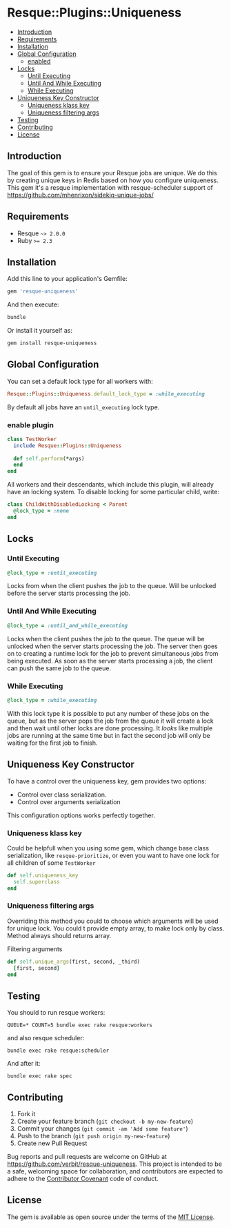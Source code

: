# Resque::Plugins::Uniqueness

<!-- MarkdownTOC -->

- [Introduction](#introduction)
- [Requirements](#requirements)
- [Installation](#installation)
- [Global Configuration](#global-configuration)
  - [enabled](#enabled)
- [Locks](#locks)
  - [Until Executing](#until-executing)
  - [Until And While Executing](#until-and-while-executing)
  - [While Executing](#while-executing)
- [Uniqueness Key Constructor](#uniqueness-key-constructor)
  - [Uniqueness klass key](#uniqueness-klass-key)
  - [Uniqueness filtering args](#uniqueness-filtering-args)
- [Testing](#testing)
- [Contributing](#contributing)
- [License](#license)

<!-- /MarkdownTOC -->

## Introduction

The goal of this gem is to ensure your Resque jobs are unique. We do this by creating unique keys in Redis based on how you configure uniqueness. This gem it's a resque implementation with resque-scheduler support of https://github.com/mhenrixon/sidekiq-unique-jobs/

## Requirements

- Resque `~> 2.0.0`
- Ruby `>= 2.3`

## Installation

Add this line to your application's Gemfile:

```ruby
gem 'resque-uniqueness'
```

And then execute:

```bash
bundle
```

Or install it yourself as:

```bash
gem install resque-uniqueness
```

## Global Configuration

You can set a default lock type for all workers with:
```ruby 
Resque::Plugins::Uniqueness.default_lock_type = :while_executing
```
By default all jobs have an `until_executing` lock type.

### enable plugin

```ruby
class TestWorker
  include Resque::Plugins::Uniqueness
  
  def self.perform(*args)
  end
end
```

All workers and their descendants, which include this plugin, will already have an locking system.
To disable locking for some particular child, write:

``` ruby
class ChildWithDisabledLocking < Parent
  @lock_type = :none
end
```

## Locks

### Until Executing

```ruby
@lock_type = :until_executing
```

Locks from when the client pushes the job to the queue. Will be unlocked before the server starts processing the job.

### Until And While Executing

```ruby
@lock_type = :until_and_while_executing
```

Locks when the client pushes the job to the queue. The queue will be unlocked when the server starts processing the job. The server then goes on to creating a runtime lock for the job to prevent simultaneous jobs from being executed. As soon as the server starts processing a job, the client can push the same job to the queue.

### While Executing

```ruby
@lock_type = :while_executing
```

With this lock type it is possible to put any number of these jobs on the queue, but as the server pops the job from the queue it will create a lock and then wait until other locks are done processing. It _looks_ like multiple jobs are running at the same time but in fact the second job will only be waiting for the first job to finish.

## Uniqueness Key Constructor

To have a control over the uniqueness key, gem provides two options:

- Control over class serialization.
- Control over arguments serialization

This configuration options works perfectly together.

### Uniqueness klass key

Could be helpfull when you using some gem, which change base class serialization, like `resque-prioritize`, or even you want to have one lock for all children of some `TestWorker`

```ruby
def self.uniqueness_key
  self.superclass
end
```

### Uniqueness filtering args

Overriding this method you could to choose which arguments will be used for unique lock. You could t
provide empty array, to make lock only by class.
Method always should returns array.

Filtering arguments

```ruby
def self.unique_args(first, second, _third)
  [first, second]
end
```

## Testing

You should to run resque workers:

`QUEUE=* COUNT=5 bundle exec rake resque:workers`

and also resque scheduler:

`bundle exec rake resque:scheduler`

And after it:

`bundle exec rake spec`

## Contributing

1. Fork it
1. Create your feature branch (`git checkout -b my-new-feature`)
1. Commit your changes (`git commit -am 'Add some feature'`)
1. Push to the branch (`git push origin my-new-feature`)
1. Create new Pull Request

Bug reports and pull requests are welcome on GitHub at https://github.com/verbit/resque-uniqueness. This project is intended to be a safe, welcoming space for collaboration, and contributors are expected to adhere to the [Contributor Covenant](http://contributor-covenant.org) code of conduct.

## License

The gem is available as open source under the terms of the [MIT License](https://opensource.org/licenses/MIT).
